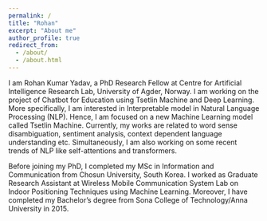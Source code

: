 ```yaml
---
permalink: /
title: "Rohan"
excerpt: "About me"
author_profile: true
redirect_from: 
  - /about/
  - /about.html
---
```



I am Rohan Kumar Yadav, a PhD Research Fellow at Centre for Artificial Intelligence Research Lab, University of Agder, Norway. I am working on the project of Chatbot for Education using Tsetlin Machine and Deep Learning.  More specifically, I am interested in Interpretable model in Natural Language Processing (NLP). Hence, I am focused on a new Machine Learning model called Tsetlin Machine. Currently, my works are related to word sense disambiguation, sentiment analysis, context dependent language understanding etc. Simultaneously, I am also working on some recent trends of NLP like self-attentions and transformers.

Before joining my PhD, I completed my MSc in Information and Communication from Chosun University, South Korea. I worked as Graduate Research Assistant at Wireless Mobile Communication System Lab on Indoor Positioning Techniques using Machine Learning. Moreover, I have completed my Bachelor’s degree from Sona College of Technology/Anna University in 2015.
